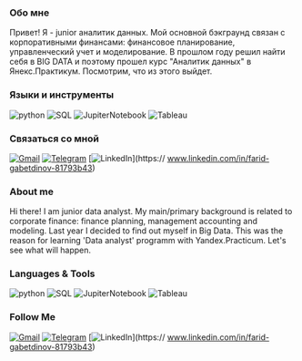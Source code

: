 

### Обо мне
Привет!
Я  - junior аналитик данных. 
Мой основной бэкграунд связан с корпоративными финансами: финансовое планирование, управленческий учет и моделирование.
В прошлом году решил найти себя в BIG DATA и поэтому прошел курс "Аналитик данных" в Янекс.Практикум. Посмотрим, что из этого выйдет.   

### Языки и инструменты
![python](https://img.shields.io/badge/-Python-69b5cc?style=for-the-badge&logo=Python)
![SQL](https://img.shields.io/badge/-SQL-69b5cc?style=for-the-badge&logo=PostgreSQL)
![JupiterNotebook](https://img.shields.io/badge/-JupyterHub-69b5cc?style=for-the-badge&logo=Jupyter)
![Tableau](https://img.shields.io/badge/-Tableau-69b5cc?style=for-the-badge&logo=Tableau)

### Связаться со мной
[![Gmail](https://img.shields.io/badge/-mail-69b5cc?style=for-the-badge&logo=Gmail)](mailto:faridgab@gmail.com)
[![Telegram](https://img.shields.io/badge/-Telegram-69b5cc?style=for-the-badge&logo=Telegram)](https://t.me/faridgab)
[![LinkedIn](https://img.shields.io/badge/LinkedIn-0077B5?style=for-the-badge&style=social&logo=linkedin&logoColor=white)](https:// www.linkedin.com/in/farid-gabetdinov-81793b43)


### About me
Hi there!
I am junior data analyst.
My main/primary background is related to corporate finance: finance planning, management accounting and modeling.
Last year I decided to find out myself in Big Data. This was the reason for learning 'Data analyst' programm with Yandex.Practicum. Let's see what will happen.
  

### Languages & Tools 
![python](https://img.shields.io/badge/-Python-69b5cc?style=for-the-badge&logo=Python)
![SQL](https://img.shields.io/badge/-SQL-69b5cc?style=for-the-badge&logo=PostgreSQL)
![JupiterNotebook](https://img.shields.io/badge/-JupyterHub-69b5cc?style=for-the-badge&logo=Jupyter)
![Tableau](https://img.shields.io/badge/-Tableau-69b5cc?style=for-the-badge&logo=Tableau)

### Follow Me 
[![Gmail](https://img.shields.io/badge/-mail-69b5cc?style=for-the-badge&logo=Gmail)](mailto:faridgab@gmail.com)
[![Telegram](https://img.shields.io/badge/-Telegram-69b5cc?style=for-the-badge&logo=Telegram)](https://t.me/faridgab)
[![LinkedIn](https://img.shields.io/badge/LinkedIn-0077B5?style=for-the-badge&style=social&logo=linkedin&logoColor=white)](https:// www.linkedin.com/in/farid-gabetdinov-81793b43)
